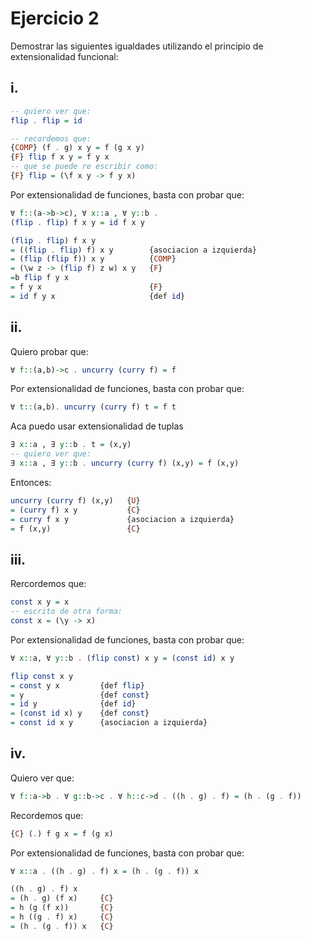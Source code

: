 # Ejercicio 2

Demostrar las siguientes igualdades utilizando el principio de extensionalidad funcional:

## i.
```haskell
-- quiero ver que:
flip . flip = id
```
```haskell
-- recordemos que:
{COMP} (f . g) x y = f (g x y)
{F} flip f x y = f y x
-- que se puede re escribir como:
{F} flip = (\f x y -> f y x)
```

Por extensionalidad de funciones, basta con probar que:
```haskell
∀ f::(a->b->c), ∀ x::a , ∀ y::b .
(flip . flip) f x y = id f x y
```

```haskell
(flip . flip) f x y
= ((flip . flip) f) x y        {asociacion a izquierda}
= (flip (flip f)) x y          {COMP}
= (\w z -> (flip f) z w) x y   {F}
=b flip f y x   
= f y x                        {F}
= id f y x                     {def id}
```

## ii.
Quiero probar que:
```haskell
∀ f::(a,b)->c . uncurry (curry f) = f
```
Por extensionalidad de funciones, basta con probar que:

```haskell
∀ t::(a,b). uncurry (curry f) t = f t
```
Aca puedo usar extensionalidad de tuplas
```haskell
∃ x::a , ∃ y::b . t = (x,y) 
-- quiero ver que:
∃ x::a , ∃ y::b . uncurry (curry f) (x,y) = f (x,y)
```
Entonces:
```haskell
uncurry (curry f) (x,y)   {U}
= (curry f) x y           {C}
= curry f x y             {asociacion a izquierda}
= f (x,y)                 {C}
```


## iii.

Rercordemos que:
```haskell
const x y = x
-- escrito de otra forma:
const x = (\y -> x) 
```

Por extensionalidad de funciones, basta con probar que:
```haskell
∀ x::a, ∀ y::b . (flip const) x y = (const id) x y
```

```haskell
flip const x y
= const y x         {def flip}
= y                 {def const}
= id y              {def id}
= (const id x) y    {def const}
= const id x y      {asociacion a izquierda}
```


## iv.

Quiero ver que:
```haskell
∀ f::a->b . ∀ g::b->c . ∀ h::c->d . ((h . g) . f) = (h . (g . f))
```

Recordemos que:
```haskell
{C} (.) f g x = f (g x)
```

Por extensionalidad de funciones, basta con probar que:
```haskell
∀ x::a . ((h . g) . f) x = (h . (g . f)) x
```

```haskell
((h . g) . f) x 
= (h . g) (f x)     {C}
= h (g (f x))       {C}
= h ((g . f) x)     {C}
= (h . (g . f)) x   {C}
```
